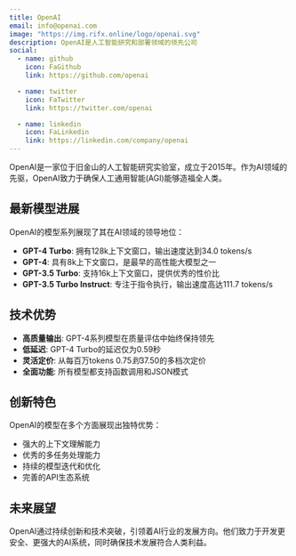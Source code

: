 ```yaml
---
title: OpenAI
email: info@openai.com
image: "https://img.rifx.online/logo/openai.svg"
description: OpenAI是人工智能研究和部署领域的领先公司
social:
  - name: github
    icon: FaGithub
    link: https://github.com/openai

  - name: twitter
    icon: FaTwitter
    link: https://twitter.com/openai

  - name: linkedin
    icon: FaLinkedin
    link: https://linkedin.com/company/openai
---
```


OpenAI是一家位于旧金山的人工智能研究实验室，成立于2015年。作为AI领域的先驱，OpenAI致力于确保人工通用智能(AGI)能够造福全人类。

## 最新模型进展

OpenAI的模型系列展现了其在AI领域的领导地位：

- **GPT-4 Turbo**: 拥有128k上下文窗口，输出速度达到34.0 tokens/s
- **GPT-4**: 具有8k上下文窗口，是最早的高性能大模型之一
- **GPT-3.5 Turbo**: 支持16k上下文窗口，提供优秀的性价比
- **GPT-3.5 Turbo Instruct**: 专注于指令执行，输出速度高达111.7 tokens/s

## 技术优势

- **高质量输出**: GPT-4系列模型在质量评估中始终保持领先
- **低延迟**: GPT-4 Turbo的延迟仅为0.59秒
- **灵活定价**: 从每百万tokens $0.75到$37.50的多档次定价
- **全面功能**: 所有模型都支持函数调用和JSON模式

## 创新特色

OpenAI的模型在多个方面展现出独特优势：
- 强大的上下文理解能力
- 优秀的多任务处理能力
- 持续的模型迭代和优化
- 完善的API生态系统

## 未来展望

OpenAI通过持续创新和技术突破，引领着AI行业的发展方向。他们致力于开发更安全、更强大的AI系统，同时确保技术发展符合人类利益。
